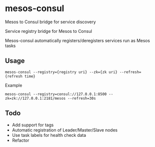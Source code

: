 # mesos-consul
Mesos to Consul bridge for service discovery

Service registry bridge for Mesos to Consul

Mesos-consul automatically registers/deregisters services run as Mesos tasks

## Usage

	mesos-consul --registry={registry uri} --zk={zk uri} --refresh={refresh time}

Example

	mesos-consul --registry=consul://127.0.0.1:8500 --zk=zk://127.0.0.1:2181/mesos --refresh=30s

## Todo
  * Add support for tags
  * Automatic registration of Leader/Master/Slave nodes
  * Use task labels for health check data
  * Refactor
